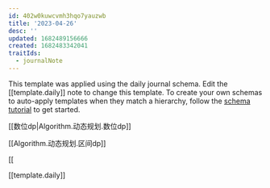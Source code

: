 ```yaml
---
id: 402w0kuwcvmh3hqo7yauzwb
title: '2023-04-26'
desc: ''
updated: 1682489156666
created: 1682483342041
traitIds:
  - journalNote
---
```

This template was applied using the daily journal schema. Edit the [[template.daily]] note to change this template.
To create your own schemas to auto-apply templates when they match a hierarchy, follow the [schema tutorial](https://blog.dendron.so/notes/P1DL2uXHpKUCa7hLiFbFA/) to get started.

<!--
Based on the journaling method created by Intelligent Change:
- [Intelligent Change: Our Story](https://www.intelligentchange.com/pages/our-story)
- [The Five Minute Journal](https://www.intelligentchange.com/products/the-five-minute-journal)
-->


[[数位dp|Algorithm.动态规划.数位dp]]

[[Algorithm.动态规划.区间dp]]

[[



[[template.daily]]
